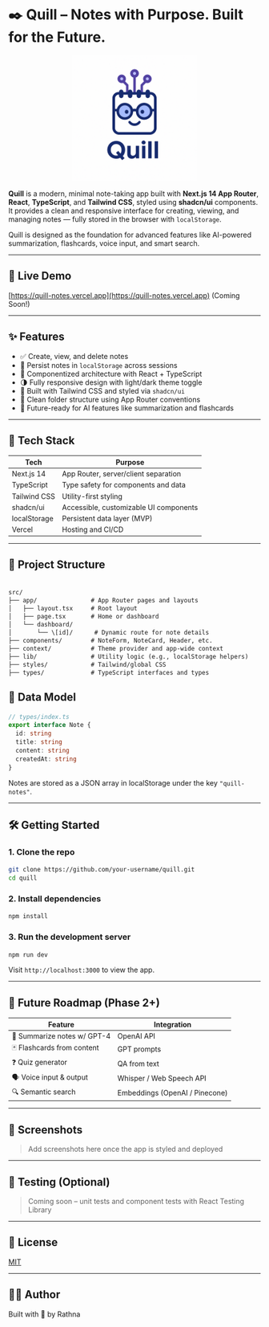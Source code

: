# ✒️ Quill – Notes with Purpose. Built for the Future.

<div align="center">
    <img src="./public/quill_logo.png/" alt="Quill Logo" width="250" height="250" />
</div>

**Quill** is a modern, minimal note-taking app built with **Next.js 14 App Router**, **React**, **TypeScript**, and **Tailwind CSS**, styled using **shadcn/ui** components. It provides a clean and responsive interface for creating, viewing, and managing notes — fully stored in the browser with `localStorage`.

Quill is designed as the foundation for advanced features like AI-powered summarization, flashcards, voice input, and smart search.

---

## 🚀 Live Demo

[https://quill-notes.vercel.app](https://quill-notes.vercel.app) (Coming Soon!)

---

## ✨ Features

- ✅ Create, view, and delete notes
- 🔁 Persist notes in `localStorage` across sessions
- 🧩 Componentized architecture with React + TypeScript
- 🌗 Fully responsive design with light/dark theme toggle
- 💨 Built with Tailwind CSS and styled via `shadcn/ui`
- 📄 Clean folder structure using App Router conventions
- 🧠 Future-ready for AI features like summarization and flashcards

---

## 🧠 Tech Stack

| Tech         | Purpose                                |
|--------------|----------------------------------------|
| Next.js 14   | App Router, server/client separation   |
| TypeScript   | Type safety for components and data    |
| Tailwind CSS | Utility-first styling                  |
| shadcn/ui    | Accessible, customizable UI components |
| localStorage | Persistent data layer (MVP)            |
| Vercel       | Hosting and CI/CD                      |

---

## 📂 Project Structure

```

src/
├── app/               # App Router pages and layouts
│   ├── layout.tsx     # Root layout
│   ├── page.tsx       # Home or dashboard
│   └── dashboard/
│       └── \[id]/      # Dynamic route for note details
├── components/        # NoteForm, NoteCard, Header, etc.
├── context/           # Theme provider and app-wide context
├── lib/               # Utility logic (e.g., localStorage helpers)
├── styles/            # Tailwind/global CSS
├── types/             # TypeScript interfaces and types

```

## 📝 Data Model

```ts
// types/index.ts
export interface Note {
  id: string
  title: string
  content: string
  createdAt: string
}
````

Notes are stored as a JSON array in localStorage under the key `"quill-notes"`.

---

## 🛠️ Getting Started

### 1. Clone the repo

```bash
git clone https://github.com/your-username/quill.git
cd quill
```

### 2. Install dependencies

```bash
npm install
```

### 3. Run the development server

```bash
npm run dev
```

Visit `http://localhost:3000` to view the app.

---

## 🔮 Future Roadmap (Phase 2+)

| Feature                     | Integration                    |
| --------------------------- | ------------------------------ |
| 🧠 Summarize notes w/ GPT-4 | OpenAI API                     |
| 🃏 Flashcards from content  | GPT prompts                    |
| ❓ Quiz generator            | QA from text                   |
| 🗣️ Voice input & output    | Whisper / Web Speech API       |
| 🔍 Semantic search          | Embeddings (OpenAI / Pinecone) |

---

## 📸 Screenshots

> Add screenshots here once the app is styled and deployed

---

## 🧪 Testing (Optional)

> Coming soon – unit tests and component tests with React Testing Library

---

## 🧾 License

[MIT](LICENSE)

---

## 🧑‍💻 Author

Built with 💙 by Rathna
